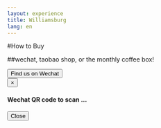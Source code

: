 ```yaml
---
layout: experience
title: Williamsburg
lang: en
---
```


#How to Buy

##wechat, taobao shop, or the monthly coffee box!

<!-- Button trigger modal -->
<button class="btn btn-primary btn-lg" data-toggle="modal" data-target="#myModal">
  Find us on Wechat
</button>

<!-- Modal -->
<div class="modal fade" id="myModal" tabindex="-1" role="dialog" aria-labelledby="myModalLabel" aria-hidden="true">
  <div class="modal-dialog">
    <div class="modal-content">
      <div class="modal-header">
        <button type="button" class="close" data-dismiss="modal" aria-hidden="true">&times;</button>
        <h4 class="modal-title light-background" id="myModalLabel">
          Wechat QR code to scan ...
        </h4>
      </div>
      <div class="modal-body">
      </div>
      <div class="modal-footer">
        <button type="button" class="btn btn-default" data-dismiss="modal">Close</button>
      </div>
    </div>
  </div>
</div>